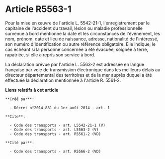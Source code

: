 # Article R5563-1

Pour la mise en œuvre de l'article L. 5542-21-1, l'enregistrement par le capitaine de l'accident du travail, lésion ou
maladie professionnelle survenue à bord mentionne la date et les circonstances de l'événement, les nom, prénom, date et lieu
de naissance, adresse, nationalité de l'intéressé, son numéro d'identification ou autre référence obligatoire. Elle indique,
le cas échéant si la personne concernée a été évacuée, soignée à terre, rapatriée, si elle a repris son service à bord. 

La déclaration prévue par l'article L. 5563-2 est adressée en langue française par voie de transmission électronique dans les
meilleurs délais au directeur départemental des territoires et de la mer auprès duquel a été effectuée la déclaration
mentionnée à l'article R. 5561-2.

**Liens relatifs à cet article**

	**Créé par**:

	  - Décret n°2014-881 du 1er août 2014 - art. 1

	**Cite**:

	  - Code des transports - art. L5542-21-1 (V)
	  - Code des transports - art. L5563-2 (V)
	  - Code des transports - art. R5561-2 (VD)

	**Cité par**:

	  - Code des transports - art. R5566-2 (VD)
